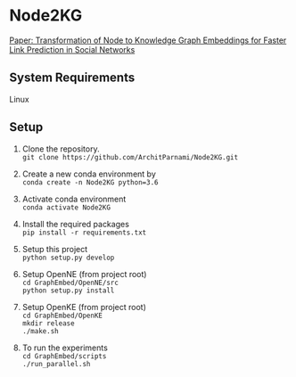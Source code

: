 # Node2KG
[Paper: Transformation of Node to Knowledge Graph Embeddings for Faster Link Prediction in Social Networks](https://arxiv.org/abs/2111.09308) 

## System Requirements
Linux


## Setup

1. Clone the repository.  
    `git clone https://github.com/ArchitParnami/Node2KG.git`

2. Create a new conda environment by  
    `conda create -n Node2KG python=3.6`  

3. Activate conda environment  
    `conda activate Node2KG` 

4. Install the required packages  
    `pip install -r requirements.txt`  
 
5. Setup this project   
    `python setup.py develop`  

6. Setup OpenNE (from project root)  
    `cd GraphEmbed/OpenNE/src`   
    `python setup.py install` 

5. Setup OpenKE (from project root)  
    `cd GraphEmbed/OpenKE`  
    `mkdir release`   
    `./make.sh `  

6. To run the experiments  
    `cd GraphEmbed/scripts`  
    `./run_parallel.sh`  

